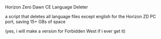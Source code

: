 Horizon Zero Dawn CE Language Deleter

a script that deletes all language files except english for the Horizon ZD PC port, saving 15+ GBs of space

(yes, i will make a version for Forbidden West if i ever get it)
